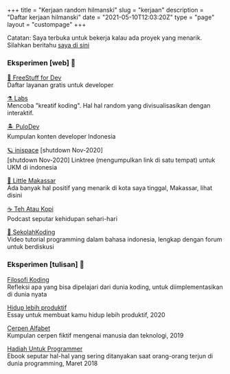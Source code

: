 +++
title = "Kerjaan random  hilmanski"
slug = "kerjaan"
description = "Daftar kerjaan hilmanski"
date = "2021-05-10T12:03:20Z"
type = "page"
layout = "custompage"
+++ 


Catatan: Saya terbuka untuk bekerja kalau ada proyek yang menarik. Silahkan beritahu [saya di sini](https://hilman.space/kontak)

### Eksperimen [web] 🤙

[💸 FreeStuff for Dev](https://freestuff.dev/)  
Daftar layanan gratis untuk developer  


[⚗️ Labs](https://labs.hilman.space/)  
Mencoba "kreatif koding". Hal hal random yang divisualisasikan dengan interaktif.  
  
  
[🏝 PuloDev](https://pulo.dev/)  
Kumpulan konten developer Indonesia

[🪐 inispace](https://www.youtube.com/playlist?list=PLct5kLrh1BuNuUPEWgLZ5P5Wu2JQ0t-s5) [shutdown Nov-2020]   
[shutdown Nov-2020] Linktree (mengumpulkan link di satu tempat) untuk UKM di indonesia


[🌇 Little Makassar](https://littlemks.github.io)  
Ada banyak hal positif yang menarik di kota saya tinggal, Makassar, lihat disini

[ ☕ Teh Atau Kopi](https://hilman.space/tehataukopi)  
Podcast seputar kehidupan sehari-hari

[🐨 SekolahKoding](https://sekolahkoding.com/)   
Video tutorial programming dalam bahasa indonesia, lengkap dengan forum untuk berdiskusi

### Eksperimen [tulisan] 🤙

[Filosofi Koding](https://hilmanski.gitbook.io/filosofi-koding/)  
Refleksi apa yang bisa dipelajari dari dunia koding, untuk diimplementasikan di dunia nyata

[Hidup lebih produktif](https://hilman.space/produktivitas/)  
Essay untuk membuat kamu hidup lebih produktif, 2020

[Cerpen Alfabet](https://hilman.space/alfabet/)  
Kumpulan cerpen fiktif mengenai manusia dan teknologi, 2019

[Hadiah Untuk Programmer](https://bit.ly/hadiah-programmer)  
Ebook seputar hal-hal yang sering ditanyakan saat orang-orang terjun di dunia programming, Maret 2018
